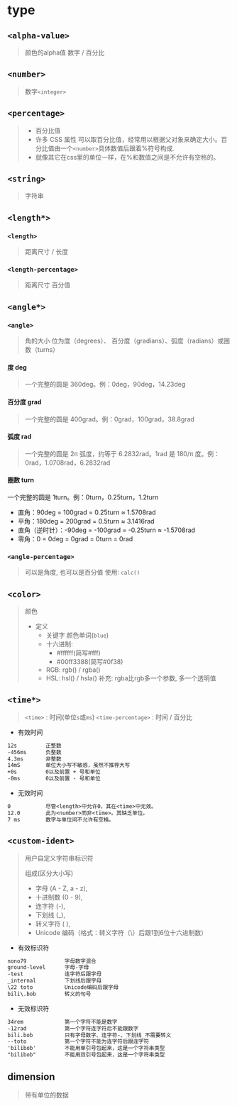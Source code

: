 # type

## `<alpha-value>`

> 颜色的alpha值
> 数字 / 百分比

## `<number>`

> 数字`<integer>`

## `<percentage>`

> - 百分比值
> - 许多 CSS 属性 可以取百分比值，经常用以根据父对象来确定大小。百分比值由一个`<number>`具体数值后跟着%符号构成.
> - 就像其它在css里的单位一样，在%和数值之间是不允许有空格的。

## `<string>`

> 字符串

## `<length*>`

### `<length>`

> 距离尺寸 / 长度

### `<length-percentage>`

> 距离尺寸 百分值

## `<angle*>`

### `<angle>`

> 角的大小
> 位为度（degrees）、 百分度（gradians）、弧度（radians）或圈数（turns）

#### 度 deg

> 一个完整的圆是 360deg。例：0deg，90deg，14.23deg

#### 百分度 grad

> 一个完整的圆是 400grad。例：0grad，100grad，38.8grad

#### 弧度 rad

> 一个完整的圆是 2π 弧度，约等于 6.2832rad。1rad 是 180/π 度。例：0rad，1.0708rad，6.2832rad

#### 圈数 turn

一个完整的圆是 1turn。例：0turn，0.25turn，1.2turn

- 直角：90deg = 100grad = 0.25turn ≈ 1.5708rad
- 平角：180deg = 200grad = 0.5turn ≈ 3.1416rad
- 直角（逆时针）：-90deg = -100grad = -0.25turn ≈ -1.5708rad
- 零角：0 = 0deg = 0grad = 0turn = 0rad

### `<angle-percentage>`

> 可以是角度, 也可以是百分值
> 使用: `calc()`

## `<color>`

> 颜色
>
> - 定义
>   - 关键字 颜色单词(`blue`)
>   - 十六进制:
>     - #ffffff(简写#fff)
>     - #00ff3388(简写#0f38)
>   - RGB: rgb() / rgba()
>   - HSL: hsl() / hsla()
> 补充: rgba比rgb多一个参数, 多一个透明值

## `<time*>`

> `<time>` : 时间(单位`s`或`ms`)
> `<time-percentage>` : 时间 / 百分比

- 有效时间

```txt
12s         正整数
-456ms      负整数
4.3ms       非整数
14mS        单位大小写不敏感，虽然不推荐大写
+0s         0以及前置 + 号和单位
-0ms        0以及前置 - 号和单位
```

- 无效时间

```txt
0           尽管<length>中允许0，其在<time>中无效。
12.0        此为<number>而非<time>。其缺乏单位。
7 ms        数字与单位间不允许有空格。
```

## `<custom-ident>`

> 用户自定义字符串标识符
>
> 组成(区分大小写)
>
> - 字母 (A - Z,  a - z),
> - 十进制数 (0 - 9),
> - 连字符 (-),
> - 下划线 (_),
> - 转义字符 ( \),
> - Unicode 编码（格式：转义字符（\）后跟1到6位十六进制数）

- 有效标识符

```txt
nono79            字母数字混合
ground-level      字母-字母
-test             连字符后跟字母
_internal         下划线后跟字母
\22 toto          Unicode编码后跟字母
bili\.bob         转义的句号
```

- 无效标识符

```txt
34rem             第一个字符不能是数字
-12rad            第一个字符连字符后不能跟数字
bili.bob          只有字母数字、连字符-、下划线_不需要转义
--toto            第一个字符不能为连字符后跟连字符
'bilibob'         不能用单引号包起来，这是一个字符串类型
"bilibob"         不能用双引号包起来，这是一个字符串类型
```

## dimension

> 带有单位的数据
